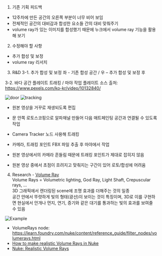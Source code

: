 1. 기존 기획 피드백
 - 12주차에 만든 공간의 오른쪽 부분이 너무 비어 보임
 - 전체적인 공간의 대비감과 합성한 요소들 간의 대비 맞춰주기
 - volume ray가 있는 이미지를 합성했기 때문에 누크에서 volume ray 기능을 활용해 보기

2. 수정해야 할 사항
 - 추가 합성 및 보정
 - volume ray 리서치

3. R&D
3-1. 추가 합성 및 보정
좌 - 기존 합성 공간 / 우 – 추가 합성 및 보정 후
  

3-2. 바다 공간 플레이트 트래킹 / 마야 작업
플레이트 소스 출처: https://www.pexels.com/ko-kr/video/10132840/
  
![door](https://user-images.githubusercontent.com/90232599/145673430-bd663d87-b75e-4c03-a343-25a31c4825f1.jpg)
![tracking](https://user-images.githubusercontent.com/90232599/145673442-c0a701b6-2fd2-4b42-9ec2-2de24f6ac9f4.jpg)

- 원본 영상을 거꾸로 재생되도록 편집
- 문 안쪽 로토스코핑으로 알파채널 만들어 다음 매트페인팅 공간과 연결될 수 있도록 작업
- Camera Tracker 노드 사용해 트래킹
- 카메라, 트래킹 포인트 FBX 파일 추출 후 마야에서 작업

- 원본 영상에서의 카메라 흔들림 때문에 트래킹 포인트가 제대로 잡히지 않음
- 원본 영상 중에서 초점이 흐려지고 맞춰지는 구간이 있어 로토/합성에 어려움

4. Research - [Volume Ray](https://en.wikipedia.org/wiki/Volumetric_lighting)   
Volume Rays = Volumetric lighting, God Ray, Light Shaft, Crepuscular rays, ...   
3D 그래픽에서 렌더링된 scene에 조명 효과를 더해주는 것의 일종    
공간 안에서 뚜렷하게 빛의 형태(광선)이 보이는 것이 특징이며, 3D로 이를 구현하면 현실에서 안개나 먼지, 연기, 증기와 같은 대기를 통과하는 빛의 효과를 보여줄 수 있음   

![Example](https://upload.wikimedia.org/wikipedia/commons/thumb/1/15/Environment_lighting.png/260px-Environment_lighting.png)   

- VolumeRays node: https://learn.foundry.com/nuke/content/reference_guide/filter_nodes/volumerays.html
- [How to make realistic Volume Rays in Nuke](https://youtu.be/thXx_LNlPSU)
- [Nuke: Realistic Volume Rays](https://youtu.be/xs5rJuD59vw)   

